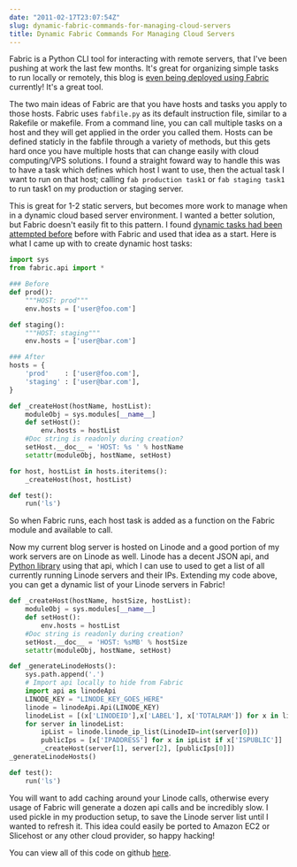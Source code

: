 ```yaml
---
date: "2011-02-17T23:07:54Z"
slug: dynamic-fabric-commands-for-managing-cloud-servers
title: Dynamic Fabric Commands For Managing Cloud Servers
---
```


Fabric is a Python CLI
tool for interacting with remote servers, that I've been pushing at work the
last few months. It's great for organizing simple tasks to run locally or
remotely, this blog is [even being deployed using Fabric][1]
currently! It's a great tool.

The two main ideas of Fabric are that you have hosts and tasks you apply to
those hosts. Fabric uses `fabfile.py` as its default instruction file, similar
to a Rakefile or makefile. From a command line, you can call multiple tasks on
a host and they will get applied in the order you called them. Hosts can be
defined staticly in the fabfile through a variety of methods, but this gets
hard once you have multiple hosts that can change easily with cloud
computing/VPS solutions. I found a straight foward way to handle this was to
have a task which defines which host I want to use, then the actual task I want
to run on that host; calling `fab production task1` or `fab staging task1` to
run task1 on my production or staging server.

This is great for 1-2 static servers, but becomes more work to manage when in a
dynamic cloud based server environment. I wanted a better solution, but Fabric
doesn't easily fit to this pattern. I found [dynamic tasks had been attempted
before][2] before with Fabric and used that idea as a start.
Here is what I came up with to create dynamic host tasks:

```python
import sys
from fabric.api import *

### Before
def prod():
    """HOST: prod"""
    env.hosts = ['user@foo.com']

def staging():
    """HOST: staging"""
    env.hosts = ['user@bar.com']

### After
hosts = {
    'prod'    : ['user@foo.com'],
    'staging' : ['user@bar.com'],
}

def _createHost(hostName, hostList):
    moduleObj = sys.modules[__name__]
    def setHost():
        env.hosts = hostList
    #Doc string is readonly during creation?
    setHost.__doc__ = 'HOST: %s ' % hostName
    setattr(moduleObj, hostName, setHost)

for host, hostList in hosts.iteritems():
    _createHost(host, hostList)

def test():
    run('ls')
```

So when Fabric runs, each host task is added as a function on the Fabric module
and available to call.

Now my current blog server is hosted on Linode and a good portion of my work
servers are on Linode as well. Linode has a decent JSON api, and [Python
library][3] using that api, which I can use to used to get a list of
all currently running Linode servers and their IPs. Extending my code above,
you can get a dynamic list of your Linode servers in Fabric!

```python
def _createHost(hostName, hostSize, hostList):
    moduleObj = sys.modules[__name__]
    def setHost():
        env.hosts = hostList
    #Doc string is readonly during creation?
    setHost.__doc__ = 'HOST: %sMB' % hostSize
    setattr(moduleObj, hostName, setHost)

def _generateLinodeHosts():
    sys.path.append('.')
    # Import api locally to hide from Fabric
    import api as linodeApi
    LINODE_KEY = "LINODE_KEY_GOES_HERE"
    linode = linodeApi.Api(LINODE_KEY)
    linodeList = [(x['LINODEID'],x['LABEL'], x['TOTALRAM']) for x in linode.linode_list()]
    for server in linodeList:
        ipList = linode.linode_ip_list(LinodeID=int(server[0]))
        publicIps = [x['IPADDRESS'] for x in ipList if x['ISPUBLIC']]
        _createHost(server[1], server[2], [publicIps[0]])
_generateLinodeHosts()

def test():
    run('ls')
```

You will want to add caching around your Linode calls, otherwise every usage of
Fabric will generate a dozen api calls and be incredibly slow. I used pickle in
my production setup, to save the Linode server list until I wanted to refresh
it. This idea could easily be ported to Amazon EC2 or Slicehost or any other
cloud provider, so happy hacking!

You can view all of this code on github [here][4].

[1]: https://github.com/askedrelic/asktherelic.com/blob/master/fabfile.py "My Fabric file"
[2]: http://www.saltycrane.com/blog/2010/09/class-based-fabric-scripts-metaprogramming-hack/ "Dynamic Functions with Fabric"
[3]: https://github.com/tjfontaine/linode-python "Linode API"
[4]: https://gist.github.com/830616/
